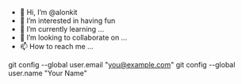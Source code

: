 - 👋 Hi, I’m @alonkit
- 👀 I’m interested in having fun
- 🌱 I’m currently learning ...
- 💞️ I’m looking to collaborate on ...
- 📫 How to reach me ...


<!---
alonkit/alonkit is a ✨ special ✨ repository because its `README.md` (this file) appears on your GitHub profile.
You can click the Preview link to take a look at your changes.
--->    
git config --global user.email "you@example.com"
  git config --global user.name "Your Name"